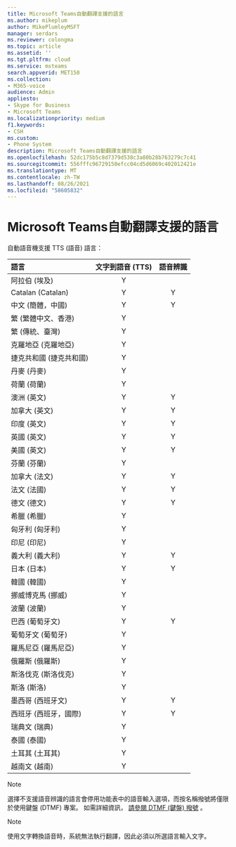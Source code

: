 ```yaml
---
title: Microsoft Teams自動翻譯支援的語言
ms.author: mikeplum
author: MikePlumleyMSFT
manager: serdars
ms.reviewer: colongma
ms.topic: article
ms.assetid: ''
ms.tgt.pltfrm: cloud
ms.service: msteams
search.appverid: MET150
ms.collection:
- M365-voice
audience: Admin
appliesto:
- Skype for Business
- Microsoft Teams
ms.localizationpriority: medium
f1.keywords:
- CSH
ms.custom:
- Phone System
description: Microsoft Teams自動翻譯支援的語言
ms.openlocfilehash: 52dc175b5c8d7379d538c3a80b28b763279c7c41
ms.sourcegitcommit: 556fffc96729150efcc04cd5d6069c402012421e
ms.translationtype: MT
ms.contentlocale: zh-TW
ms.lasthandoff: 08/26/2021
ms.locfileid: "58605832"
---
```

# <a name="microsoft-teams-auto-attendant-supported-languages"></a>Microsoft Teams自動翻譯支援的語言

自動語音機支援 TTS (語音) 語言：

|語言                                |文字到語音 (TTS)      |語音辨識                     |
|:---------------------------------------|:-----------------------:|:-------------------------------------:|
|阿拉伯 (埃及)                           |Y                        |                                       |
|Catalan (Catalan)                        |Y                        |Y                                      |
|中文 (簡體，中國)                |Y                        |Y                                      |
|繁 (繁體中文、香港)         |Y                        |                                       |
|繁 (傳統、臺灣)            |Y                        |                                       |    
|克羅地亞 (克羅地亞)                       |Y                        |                                       |    
|捷克共和國 (捷克共和國)                   |Y                        |                                       |    
|丹麥 (丹麥)                         |Y                        |                                       |    
|荷蘭 (荷蘭)                      |Y                        |                                       |    
|澳洲 (英文)                      |Y                        |Y                                      |
|加拿大 (英文)                         |Y                        |Y                                      |
|印度 (英文)                          |Y                        |Y                                      |
|英國 (英文)                 |Y                        |Y                                      |
|美國 (英文)                  |Y                        |Y                                      |
|芬蘭 (芬蘭)                        |Y                        |                                       |    
|加拿大 (法文)                          |Y                        |Y                                      |
|法文 (法國)                          |Y                        |Y                                      |
|德文 (德文)                         |Y                        |Y                                      |
|希臘 (希臘)                           |Y                        |                                       |
|匈牙利 (匈牙利)                      |Y                        |                                       |
|印尼 (印尼)                   |Y                        |                                       |
|義大利 (義大利)                          |Y                        |Y                                      |
|日本 (日本)                         |Y                        |Y                                      |
|韓國 (韓國)                           |Y                        |                                       |    
|挪威博克馬 (挪威)                |Y                        |                                       |    
|波蘭 (波蘭)                          |Y                        |                                       |    
|巴西 (葡萄牙文)                      |Y                        |Y                                      |
|葡萄牙文 (葡萄牙)                    |Y                        |                                       |    
|羅馬尼亞 (羅馬尼亞)                       |Y                        |                                       |    
|俄羅斯 (俄羅斯)                         |Y                        |                                       |    
|斯洛伐克 (斯洛伐克)                        |Y                        |                                       |    
|斯洛 (斯洛)                     |Y                        |                                       |    
|墨西哥 (西班牙文)                         |Y                        |Y                                      |
|西班牙 (西班牙，國際)           |Y                        |Y                                      |
|瑞典文 (瑞典)                         |Y                        |                                       |    
|泰國 (泰國)                          |Y                        |                                       |    
|土耳其 (土耳其)                         |Y                        |                                       |    
|越南文 (越南)                     |Y                        |                                       |    

> [!NOTE]
> 選擇不支援語音辨識的語言會停用功能表中的語音輸入選項，而按名稱撥號將僅限於使用鍵盤 (DTMF) 專案。 如需詳細資訊， [請參閱 DTMF (鍵盤) 撥號](dial-voice-reference.md#dial-by-name---keypad-dtmf-entry) 。

> [!NOTE]
> 使用文字轉換語音時，系統無法執行翻譯，因此必須以所選語言輸入文字。
